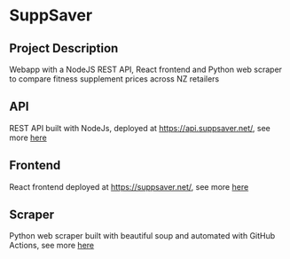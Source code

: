 # SuppSaver

## Project Description
Webapp with a NodeJS REST API, React frontend and Python web scraper to compare fitness supplement prices across NZ retailers

## API
REST API built with NodeJs, deployed at https://api.suppsaver.net/, see more [here](https://github.com/rajan-ste/suppsaver-api)

## Frontend
React frontend deployed at https://suppsaver.net/, see more [here](https://github.com/rajan-ste/suppsaver-frontend)

## Scraper
Python web scraper built with beautiful soup and automated with GitHub Actions, see more [here](https://github.com/rajan-ste/suppsaver-scraper)
